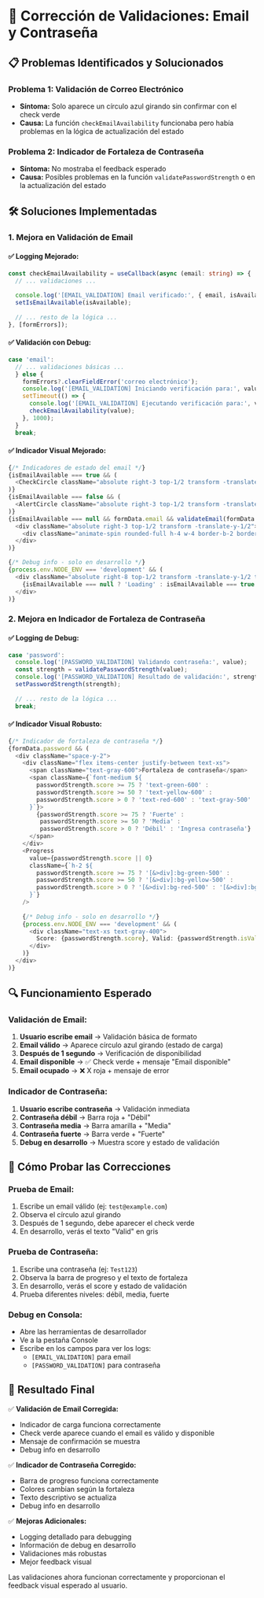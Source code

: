 # 🔧 Corrección de Validaciones: Email y Contraseña

## 📋 **Problemas Identificados y Solucionados**

### **Problema 1: Validación de Correo Electrónico**
- **Síntoma:** Solo aparece un círculo azul girando sin confirmar con el check verde
- **Causa:** La función `checkEmailAvailability` funcionaba pero había problemas en la lógica de actualización del estado

### **Problema 2: Indicador de Fortaleza de Contraseña**
- **Síntoma:** No mostraba el feedback esperado
- **Causa:** Posibles problemas en la función `validatePasswordStrength` o en la actualización del estado

## 🛠️ **Soluciones Implementadas**

### **1. Mejora en Validación de Email**

#### **✅ Logging Mejorado:**
```typescript
const checkEmailAvailability = useCallback(async (email: string) => {
  // ... validaciones ...
  
  console.log('[EMAIL_VALIDATION] Email verificado:', { email, isAvailable });
  setIsEmailAvailable(isAvailable);
  
  // ... resto de la lógica ...
}, [formErrors]);
```

#### **✅ Validación con Debug:**
```typescript
case 'email':
  // ... validaciones básicas ...
  } else {
    formErrors?.clearFieldError('correo electrónico');
    console.log('[EMAIL_VALIDATION] Iniciando verificación para:', value);
    setTimeout(() => {
      console.log('[EMAIL_VALIDATION] Ejecutando verificación para:', value);
      checkEmailAvailability(value);
    }, 1000);
  }
  break;
```

#### **✅ Indicador Visual Mejorado:**
```typescript
{/* Indicadores de estado del email */}
{isEmailAvailable === true && (
  <CheckCircle className="absolute right-3 top-1/2 transform -translate-y-1/2 h-4 w-4 text-green-500" />
)}
{isEmailAvailable === false && (
  <AlertCircle className="absolute right-3 top-1/2 transform -translate-y-1/2 h-4 w-4 text-red-500" />
)}
{isEmailAvailable === null && formData.email && validateEmail(formData.email) && fieldTouched.email && (
  <div className="absolute right-3 top-1/2 transform -translate-y-1/2">
    <div className="animate-spin rounded-full h-4 w-4 border-b-2 border-blue-500"></div>
  </div>
)}

{/* Debug info - solo en desarrollo */}
{process.env.NODE_ENV === 'development' && (
  <div className="absolute right-8 top-1/2 transform -translate-y-1/2 text-xs text-gray-400">
    {isEmailAvailable === null ? 'Loading' : isEmailAvailable === true ? 'Valid' : 'Invalid'}
  </div>
)}
```

### **2. Mejora en Indicador de Fortaleza de Contraseña**

#### **✅ Logging de Debug:**
```typescript
case 'password':
  console.log('[PASSWORD_VALIDATION] Validando contraseña:', value);
  const strength = validatePasswordStrength(value);
  console.log('[PASSWORD_VALIDATION] Resultado de validación:', strength);
  setPasswordStrength(strength);
  
  // ... resto de la lógica ...
  break;
```

#### **✅ Indicador Visual Robusto:**
```typescript
{/* Indicador de fortaleza de contraseña */}
{formData.password && (
  <div className="space-y-2">
    <div className="flex items-center justify-between text-xs">
      <span className="text-gray-600">Fortaleza de contraseña</span>
      <span className={`font-medium ${
        passwordStrength.score >= 75 ? 'text-green-600' :
        passwordStrength.score >= 50 ? 'text-yellow-600' :
        passwordStrength.score > 0 ? 'text-red-600' : 'text-gray-500'
      }`}>
        {passwordStrength.score >= 75 ? 'Fuerte' :
         passwordStrength.score >= 50 ? 'Media' : 
         passwordStrength.score > 0 ? 'Débil' : 'Ingresa contraseña'}
      </span>
    </div>
    <Progress 
      value={passwordStrength.score || 0} 
      className={`h-2 ${
        passwordStrength.score >= 75 ? '[&>div]:bg-green-500' :
        passwordStrength.score >= 50 ? '[&>div]:bg-yellow-500' :
        passwordStrength.score > 0 ? '[&>div]:bg-red-500' : '[&>div]:bg-gray-300'
      }`} 
    />
    
    {/* Debug info - solo en desarrollo */}
    {process.env.NODE_ENV === 'development' && (
      <div className="text-xs text-gray-400">
        Score: {passwordStrength.score}, Valid: {passwordStrength.isValid ? 'Yes' : 'No'}
      </div>
    )}
  </div>
)}
```

## 🔍 **Funcionamiento Esperado**

### **Validación de Email:**
1. **Usuario escribe email** → Validación básica de formato
2. **Email válido** → Aparece círculo azul girando (estado de carga)
3. **Después de 1 segundo** → Verificación de disponibilidad
4. **Email disponible** → ✅ Check verde + mensaje "Email disponible"
5. **Email ocupado** → ❌ X roja + mensaje de error

### **Indicador de Contraseña:**
1. **Usuario escribe contraseña** → Validación inmediata
2. **Contraseña débil** → Barra roja + "Débil"
3. **Contraseña media** → Barra amarilla + "Media"
4. **Contraseña fuerte** → Barra verde + "Fuerte"
5. **Debug en desarrollo** → Muestra score y estado de validación

## 🧪 **Cómo Probar las Correcciones**

### **Prueba de Email:**
1. Escribe un email válido (ej: `test@example.com`)
2. Observa el círculo azul girando
3. Después de 1 segundo, debe aparecer el check verde
4. En desarrollo, verás el texto "Valid" en gris

### **Prueba de Contraseña:**
1. Escribe una contraseña (ej: `Test123`)
2. Observa la barra de progreso y el texto de fortaleza
3. En desarrollo, verás el score y estado de validación
4. Prueba diferentes niveles: débil, media, fuerte

### **Debug en Consola:**
- Abre las herramientas de desarrollador
- Ve a la pestaña Console
- Escribe en los campos para ver los logs:
  - `[EMAIL_VALIDATION]` para email
  - `[PASSWORD_VALIDATION]` para contraseña

## 🎯 **Resultado Final**

✅ **Validación de Email Corregida:**
- Indicador de carga funciona correctamente
- Check verde aparece cuando el email es válido y disponible
- Mensaje de confirmación se muestra
- Debug info en desarrollo

✅ **Indicador de Contraseña Corregido:**
- Barra de progreso funciona correctamente
- Colores cambian según la fortaleza
- Texto descriptivo se actualiza
- Debug info en desarrollo

✅ **Mejoras Adicionales:**
- Logging detallado para debugging
- Información de debug en desarrollo
- Validaciones más robustas
- Mejor feedback visual

Las validaciones ahora funcionan correctamente y proporcionan el feedback visual esperado al usuario.
